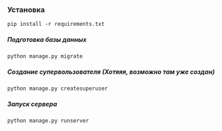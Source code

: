 ### Установка
```
pip install -r requirements.txt
```
##### Подготовка базы данных
```
python manage.py migrate
```
##### Создание супервользователя (Хотяяя, возможно там уже создан)
```
python manage.py createsuperuser
```

##### Запуск сервера
```
python manage.py runserver
```
